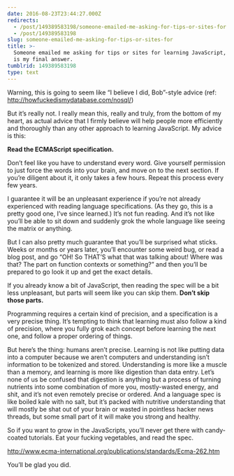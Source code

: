 ```yaml
---
date: 2016-08-23T23:44:27.000Z
redirects:
  - /post/149389583198/someone-emailed-me-asking-for-tips-or-sites-for
  - /post/149389583198
slug: someone-emailed-me-asking-for-tips-or-sites-for
title: >-
  Someone emailed me asking for tips or sites for learning JavaScript, and this
  is my final answer.
tumblrid: 149389583198
type: text
---
```

<p>Warning, this is going to seem like &ldquo;I believe I did, Bob&rdquo;-style advice (ref: <a href="http://howfuckedismydatabase.com/nosql/">http://howfuckedismydatabase.com/nosql/</a>)</p>

<p>But it&rsquo;s really not.  I really mean this, really and truly, from the bottom of my heart, as actual advice that I firmly believe will help people more efficiently and thoroughly than any other approach to learning JavaScript.  My advice is this:</p>

<p><strong>Read the ECMAScript specification.</strong></p>

<p>Don&rsquo;t feel like you have to understand every word.  Give yourself permission to just force the words into your brain, and move on to the next section.  If you&rsquo;re diligent about it, it only takes a few hours.  Repeat this process every few years.</p>

<p>I guarantee it will be an unpleasant experience if you&rsquo;re not already experienced with reading language specifications.  (As they go, this is a pretty good one, I&rsquo;ve since learned.)  It&rsquo;s not fun reading.  And it&rsquo;s not like you&rsquo;ll be able to sit down and suddenly grok the whole language like seeing the matrix or anything.</p>

<p>But I can also pretty much guarantee that you&rsquo;ll be surprised what sticks.  Weeks or months or years later, you&rsquo;ll encounter some weird bug, or read a blog post, and go &ldquo;OH!  So THAT&rsquo;S what that was talking about!  Where was that?  The part on function contexts or something?&rdquo; and then you&rsquo;ll be prepared to go look it up and get the exact details.</p>

<p>If you already know a bit of JavaScript, then reading the spec will be a bit less unpleasant, but parts will seem like you can skip them.  <strong>Don&rsquo;t skip those parts.</strong></p>

<p>Programming requires a certain kind of precision, and a specification is a very precise thing.  It&rsquo;s tempting to think that learning must also follow a kind of precision, where you fully grok each concept before learning the next one, and follow a proper ordering of things.</p>

<p>But here&rsquo;s the thing: humans aren&rsquo;t precise.  Learning is not like putting data into a computer because we aren&rsquo;t computers and understanding isn&rsquo;t information to be tokenized and stored.  Understanding is more like a muscle than a memory, and learning is more like digestion than data entry.  Let&rsquo;s none of us be confused that digestion is anything but a process of turning nutrients into some combination of more you, mostly-wasted energy, and shit, and it&rsquo;s not even remotely precise or ordered.  And a language spec is like boiled kale with no salt, but it&rsquo;s packed with nutritive understanding that will mostly be shat out of your brain or wasted in pointless hacker news threads, but some small part of it will make you strong and healthy.</p>

<p>So if you want to grow in the JavaScripts, you&rsquo;ll never get there with candy-coated tutorials.  Eat your fucking vegetables, and read the spec.</p>

<p><a href="http://www.ecma-international.org/publications/standards/Ecma-262.htm">http://www.ecma-international.org/publications/standards/Ecma-262.htm</a></p>

<p>You&rsquo;ll be glad you did.</p>
